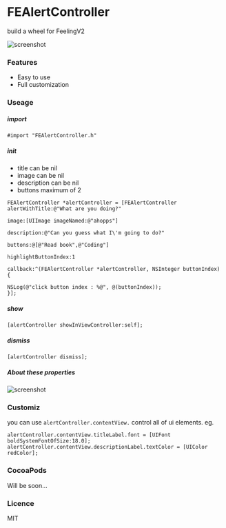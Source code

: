 # FEAlertController

build a wheel for FeelingV2

![screenshot](https://raw.github.com/Feelinging/FEAlertController/master/screenshot.png)

### Features

- Easy to use
- Full customization

### Useage

##### import

```
#import "FEAlertController.h"
```

##### init

- title can be nil
- image can be nil
- description can be nil
- buttons maximum of 2

```
FEAlertController *alertController = [FEAlertController alertWithTitle:@"What are you doing?"
                                                                 image:[UIImage imageNamed:@"ahopps"]
                                                           description:@"Can you guess what I\'m going to do?"
                                                               buttons:@[@"Read book",@"Coding"]
                                                  highlightButtonIndex:1
                                                              callback:^(FEAlertController *alertController, NSInteger buttonIndex) {
                                                                  NSLog(@"click button index : %@", @(buttonIndex));
}];
```

##### show

```
[alertController showInViewController:self];
```

##### dismiss

```
[alertController dismiss];
```

##### About these properties

![screenshot](https://raw.github.com/Feelinging/FEAlertController/master/properties.png)

### Customiz

you can use `alertController.contentView.` control all of ui elements. eg.

```
alertController.contentView.titleLabel.font = [UIFont boldSystemFontOfSize:18.0];
alertController.contentView.descriptionLabel.textColor = [UIColor redColor];
```

### CocoaPods

Will be soon...

### Licence

MIT
